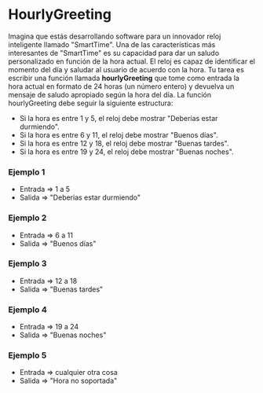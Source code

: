 # HourlyGreeting
Imagina que estás desarrollando software para un innovador reloj inteligente llamado "SmartTime". Una de las características más interesantes de "SmartTime" es su capacidad para dar un saludo personalizado en función de la hora actual. El reloj es capaz de identificar el momento del día y saludar al usuario de acuerdo con la hora.
Tu tarea es escribir una función llamada **hourlyGreeting** que tome como entrada la hora actual en formato de 24 horas (un número entero) y devuelva un mensaje de saludo apropiado según la hora del día. La función hourlyGreeting debe seguir la siguiente estructura:

- Si la hora es entre 1 y 5, el reloj debe mostrar "Deberías estar durmiendo".
- Si la hora es entre 6 y 11, el reloj debe mostrar "Buenos días".
- Si la hora es entre 12 y 18, el reloj debe mostrar "Buenas tardes".
- Si la hora es entre 19 y 24, el reloj debe mostrar "Buenas noches".

### Ejemplo 1
- Entrada => 1 a 5   
- Salida => "Deberias estar durmiendo"

### Ejemplo 2
- Entrada => 6 a 11 
- Salida => "Buenos días"

### Ejemplo 3
- Entrada => 12 a 18 
- Salida => "Buenas tardes"

### Ejemplo 4
- Entrada => 19 a 24 
- Salida => "Buenas noches"

### Ejemplo 5 
- Entrada => cualquier otra cosa 
- Salida => "Hora no soportada"